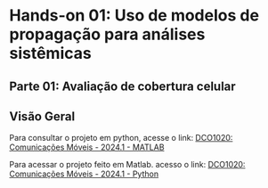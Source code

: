 
# Hands-on 01: Uso de modelos de propagação para análises sistêmicas

## Parte 01: Avaliação de cobertura celular


## Visão Geral
Para consultar o projeto em python, acesse o link: <a href=https://github.com/FllavioAndrade/DCO1020/tree/main/Projeto%20em%20Matlab> DCO1020: Comunicações Móveis - 2024.1 - MATLAB </a>

Para acessar o projeto feito em Matlab. acesso o link:  <a href=https://github.com/FllavioAndrade/DCO1020/tree/main/Projeto%20em%20python> DCO1020: Comunicações Móveis - 2024.1 - Python </a>
